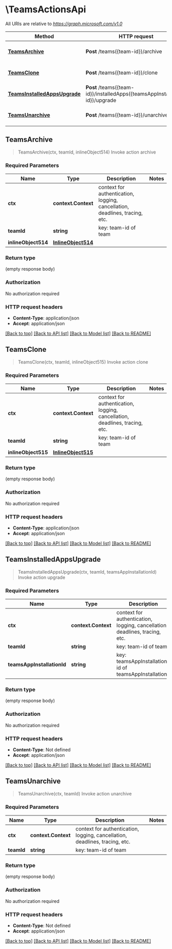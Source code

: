 # \TeamsActionsApi

All URIs are relative to *https://graph.microsoft.com/v1.0*

Method | HTTP request | Description
------------- | ------------- | -------------
[**TeamsArchive**](TeamsActionsApi.md#TeamsArchive) | **Post** /teams({team-id})/archive | Invoke action archive
[**TeamsClone**](TeamsActionsApi.md#TeamsClone) | **Post** /teams({team-id})/clone | Invoke action clone
[**TeamsInstalledAppsUpgrade**](TeamsActionsApi.md#TeamsInstalledAppsUpgrade) | **Post** /teams({team-id})/installedApps({teamsAppInstallation-id})/upgrade | Invoke action upgrade
[**TeamsUnarchive**](TeamsActionsApi.md#TeamsUnarchive) | **Post** /teams({team-id})/unarchive | Invoke action unarchive



## TeamsArchive

> TeamsArchive(ctx, teamId, inlineObject514)
Invoke action archive

### Required Parameters


Name | Type | Description  | Notes
------------- | ------------- | ------------- | -------------
**ctx** | **context.Context** | context for authentication, logging, cancellation, deadlines, tracing, etc.
**teamId** | **string**| key: team-id of team | 
**inlineObject514** | [**InlineObject514**](InlineObject514.md)|  | 

### Return type

 (empty response body)

### Authorization

No authorization required

### HTTP request headers

- **Content-Type**: application/json
- **Accept**: application/json

[[Back to top]](#) [[Back to API list]](../README.md#documentation-for-api-endpoints)
[[Back to Model list]](../README.md#documentation-for-models)
[[Back to README]](../README.md)


## TeamsClone

> TeamsClone(ctx, teamId, inlineObject515)
Invoke action clone

### Required Parameters


Name | Type | Description  | Notes
------------- | ------------- | ------------- | -------------
**ctx** | **context.Context** | context for authentication, logging, cancellation, deadlines, tracing, etc.
**teamId** | **string**| key: team-id of team | 
**inlineObject515** | [**InlineObject515**](InlineObject515.md)|  | 

### Return type

 (empty response body)

### Authorization

No authorization required

### HTTP request headers

- **Content-Type**: application/json
- **Accept**: application/json

[[Back to top]](#) [[Back to API list]](../README.md#documentation-for-api-endpoints)
[[Back to Model list]](../README.md#documentation-for-models)
[[Back to README]](../README.md)


## TeamsInstalledAppsUpgrade

> TeamsInstalledAppsUpgrade(ctx, teamId, teamsAppInstallationId)
Invoke action upgrade

### Required Parameters


Name | Type | Description  | Notes
------------- | ------------- | ------------- | -------------
**ctx** | **context.Context** | context for authentication, logging, cancellation, deadlines, tracing, etc.
**teamId** | **string**| key: team-id of team | 
**teamsAppInstallationId** | **string**| key: teamsAppInstallation-id of teamsAppInstallation | 

### Return type

 (empty response body)

### Authorization

No authorization required

### HTTP request headers

- **Content-Type**: Not defined
- **Accept**: application/json

[[Back to top]](#) [[Back to API list]](../README.md#documentation-for-api-endpoints)
[[Back to Model list]](../README.md#documentation-for-models)
[[Back to README]](../README.md)


## TeamsUnarchive

> TeamsUnarchive(ctx, teamId)
Invoke action unarchive

### Required Parameters


Name | Type | Description  | Notes
------------- | ------------- | ------------- | -------------
**ctx** | **context.Context** | context for authentication, logging, cancellation, deadlines, tracing, etc.
**teamId** | **string**| key: team-id of team | 

### Return type

 (empty response body)

### Authorization

No authorization required

### HTTP request headers

- **Content-Type**: Not defined
- **Accept**: application/json

[[Back to top]](#) [[Back to API list]](../README.md#documentation-for-api-endpoints)
[[Back to Model list]](../README.md#documentation-for-models)
[[Back to README]](../README.md)

